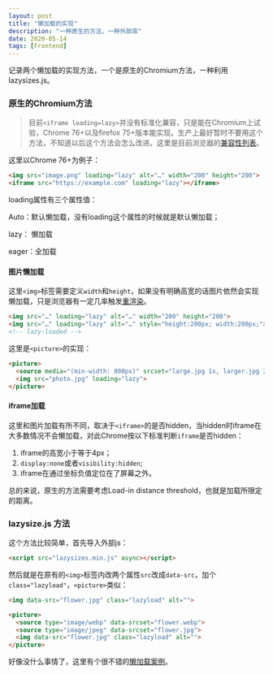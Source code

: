 ```yaml
---
layout: post
title: "懒加载的实现"
description: "一种原生的方法，一种外部库"
date: 2020-05-14
tags: [Frontend]
---
```


记录两个懒加载的实现方法，一个是原生的Chromium方法，一种利用lazysizes.js。

<!--more-->

### 原生的Chromium方法

> 目前```<iframe loading=lazy>```并没有标准化兼容，只是能在Chromium上试验，Chrome 76+以及firefox 75+版本能实现。生产上最好暂时不要用这个方法，不知道以后这个方法会怎么改进。这里是目前浏览器的[兼容性列表](https://developer.mozilla.org/en-US/docs/Web/HTML/Element/img#Browser_compatibility)。

这里以Chrome 76+为例子：

```html
<img src="image.png" loading="lazy" alt="…" width="200" height="200">
<iframe src="https://example.com" loading="lazy"></iframe>
```

loading属性有三个属性值：

Auto：默认懒加载，没有loading这个属性的时候就是默认懒加载；

lazy： 懒加载

eager：全加载

#### 图片懒加载

这里```<img>```标签需要定义```width```和```height```，如果没有明确高宽的话图片依然会实现懒加载，只是浏览器有一定几率触发[重渲染](https://www.youtube.com/watch?v=4-d_SoCHeWE)。

```html
<img src="…" loading="lazy" alt="…" width="200" height="200">
<img src="…" loading="lazy" alt="…" style="height:200px; width:200px;">
<!-- lazy-loaded -->
```

这里是```<picture>```的实现：

```html
<picture>
  <source media="(min-width: 800px)" srcset="large.jpg 1x, larger.jpg 2x">
  <img src="photo.jpg" loading="lazy">
</picture>
```

#### iframe加载

这里和图片加载有所不同，取决于```<iframe>```的是否hidden，当hidden时iframe在大多数情况不会懒加载，对此Chrome按以下标准判断```iframe```是否hidden：

1. iframe的高宽小于等于4px；
2. ```display:none```或者```visibility:hidden```;
3. iframe在通过坐标负值定位在了屏幕之外。

总的来说，原生的方法需要考虑Load-in distance threshold，也就是加载所限定的距离。

### lazysize.js 方法

这个方法比较简单，首先导入外部js：

```html
<script src="lazysizes.min.js" async></script>
```

然后就是在原有的```<img>```标签内改两个属性```src```改成```data-src```，加个```class="lazyload"```，```<picture>```类似：

```html
<img data-src="flower.jpg" class="lazyload" alt="">
```

```html
<picture>
  <source type="image/webp" data-srcset="flower.webp">
  <source type="image/jpeg" data-srcset="flower.jpg">
  <img data-src="flower.jpg" class="lazyload" alt="">
</picture>
```

好像没什么事情了，这里有个很不错的[懒加载案例](https://lazy-loading.firebaseapp.com/lazy_loading_native.html)。
